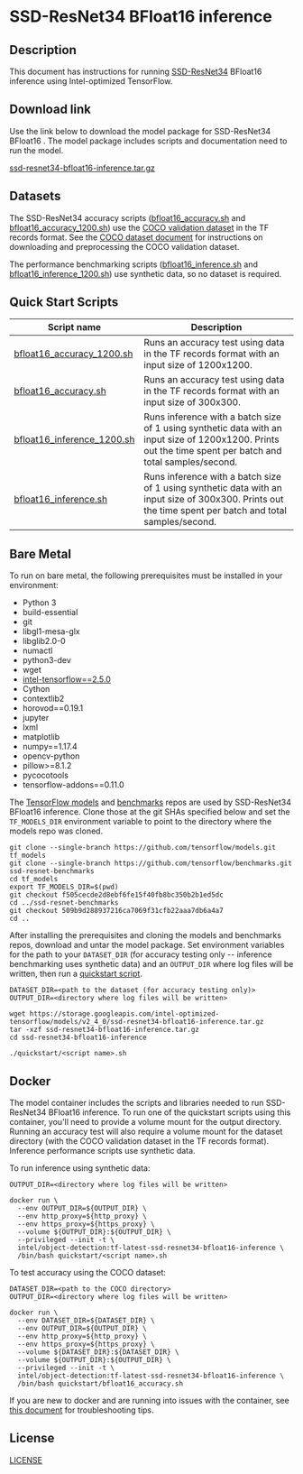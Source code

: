<!--- 0. Title -->
# SSD-ResNet34 BFloat16 inference

<!-- 10. Description -->
## Description

This document has instructions for running [SSD-ResNet34](https://arxiv.org/pdf/1512.02325.pdf)
BFloat16 inference using Intel-optimized TensorFlow.

<!--- 20. Download link -->
## Download link

Use the link below to download the model package for SSD-ResNet34
BFloat16 <inference>. The model package includes scripts and
documentation need to run the model.

[ssd-resnet34-bfloat16-inference.tar.gz](https://storage.googleapis.com/intel-optimized-tensorflow/models/v2_4_0/ssd-resnet34-bfloat16-inference.tar.gz)

<!--- 30. Datasets -->
## Datasets

The SSD-ResNet34 accuracy scripts ([bfloat16_accuracy.sh](bfloat16_accuracy.sh)
and [bfloat16_accuracy_1200.sh](bfloat16_accuracy_1200.sh)) use the
[COCO validation dataset](http://cocodataset.org) in the TF records
format. See the [COCO dataset document](/datasets/coco/README.md) for
instructions on downloading and preprocessing the COCO validation dataset.

The performance benchmarking scripts ([bfloat16_inference.sh](bfloat16_inference.sh)
and [bfloat16_inference_1200.sh](bfloat16_inference_1200.sh)) use synthetic data,
so no dataset is required.

<!--- 40. Quick Start Scripts -->
## Quick Start Scripts

| Script name | Description |
|-------------|-------------|
| [bfloat16_accuracy_1200.sh](/quickstart/object_detection/tensorflow/ssd-resnet34/inference/cpu/bfloat16/bfloat16_accuracy_1200.sh) | Runs an accuracy test using data in the TF records format with an input size of 1200x1200. |
| [bfloat16_accuracy.sh](/quickstart/object_detection/tensorflow/ssd-resnet34/inference/cpu/bfloat16/bfloat16_accuracy.sh) | Runs an accuracy test using data in the TF records format with an input size of 300x300. |
| [bfloat16_inference_1200.sh](/quickstart/object_detection/tensorflow/ssd-resnet34/inference/cpu/bfloat16/bfloat16_inference_1200.sh) | Runs inference with a batch size of 1 using synthetic data with an input size of 1200x1200. Prints out the time spent per batch and total samples/second. |
| [bfloat16_inference.sh](/quickstart/object_detection/tensorflow/ssd-resnet34/inference/cpu/bfloat16/bfloat16_inference.sh) | Runs inference with a batch size of 1 using synthetic data with an input size of 300x300. Prints out the time spent per batch and total samples/second. |

<!--- 50. Bare Metal -->
## Bare Metal

To run on bare metal, the following prerequisites must be installed in your environment:
* Python 3
* build-essential
* git
* libgl1-mesa-glx
* libglib2.0-0
* numactl
* python3-dev
* wget
* [intel-tensorflow==2.5.0](https://pypi.org/project/intel-tensorflow/)
* Cython
* contextlib2
* horovod==0.19.1
* jupyter
* lxml
* matplotlib
* numpy==1.17.4
* opencv-python
* pillow>=8.1.2
* pycocotools
* tensorflow-addons==0.11.0

The [TensorFlow models](https://github.com/tensorflow/models) and
[benchmarks](https://github.com/tensorflow/benchmarks) repos are used by
SSD-ResNet34 BFloat16 inference. Clone those at the git SHAs specified
below and set the `TF_MODELS_DIR` environment variable to point to the
directory where the models repo was cloned.

```
git clone --single-branch https://github.com/tensorflow/models.git tf_models
git clone --single-branch https://github.com/tensorflow/benchmarks.git ssd-resnet-benchmarks
cd tf_models
export TF_MODELS_DIR=$(pwd)
git checkout f505cecde2d8ebf6fe15f40fb8bc350b2b1ed5dc
cd ../ssd-resnet-benchmarks
git checkout 509b9d288937216ca7069f31cfb22aaa7db6a4a7
cd ..
```

After installing the prerequisites and cloning the models and benchmarks
repos, download and untar the model package.
Set environment variables for the path to your `DATASET_DIR` (for accuracy
testing only -- inference benchmarking uses synthetic data) and an
`OUTPUT_DIR` where log files will be written, then run a
[quickstart script](#quick-start-scripts).

```
DATASET_DIR=<path to the dataset (for accuracy testing only)>
OUTPUT_DIR=<directory where log files will be written>

wget https://storage.googleapis.com/intel-optimized-tensorflow/models/v2_4_0/ssd-resnet34-bfloat16-inference.tar.gz
tar -xzf ssd-resnet34-bfloat16-inference.tar.gz
cd ssd-resnet34-bfloat16-inference

./quickstart/<script name>.sh
```

<!--- 60. Docker -->
## Docker

The model container includes the scripts and libraries needed to run 
SSD-ResNet34 BFloat16 inference. To run one of the quickstart scripts 
using this container, you'll need to provide a volume mount for the
output directory. Running an accuracy test will also require a volume
mount for the dataset directory (with the COCO validation dataset in
the TF records format). Inference performance scripts use synthetic
data.

To run inference using synthetic data:
```
OUTPUT_DIR=<directory where log files will be written>

docker run \
  --env OUTPUT_DIR=${OUTPUT_DIR} \
  --env http_proxy=${http_proxy} \
  --env https_proxy=${https_proxy} \
  --volume ${OUTPUT_DIR}:${OUTPUT_DIR} \
  --privileged --init -t \
  intel/object-detection:tf-latest-ssd-resnet34-bfloat16-inference \
  /bin/bash quickstart/<script name>.sh
```

To test accuracy using the COCO dataset:
```
DATASET_DIR=<path to the COCO directory>
OUTPUT_DIR=<directory where log files will be written>

docker run \
  --env DATASET_DIR=${DATASET_DIR} \
  --env OUTPUT_DIR=${OUTPUT_DIR} \
  --env http_proxy=${http_proxy} \
  --env https_proxy=${https_proxy} \
  --volume ${DATASET_DIR}:${DATASET_DIR} \
  --volume ${OUTPUT_DIR}:${OUTPUT_DIR} \
  --privileged --init -t \
  intel/object-detection:tf-latest-ssd-resnet34-bfloat16-inference \
  /bin/bash quickstart/bfloat16_accuracy.sh
```

If you are new to docker and are running into issues with the container,
see [this document](https://github.com/IntelAI/models/tree/master/docs/general/docker.md)
for troubleshooting tips.

<!--- 80. License -->
## License

[LICENSE](/LICENSE)

